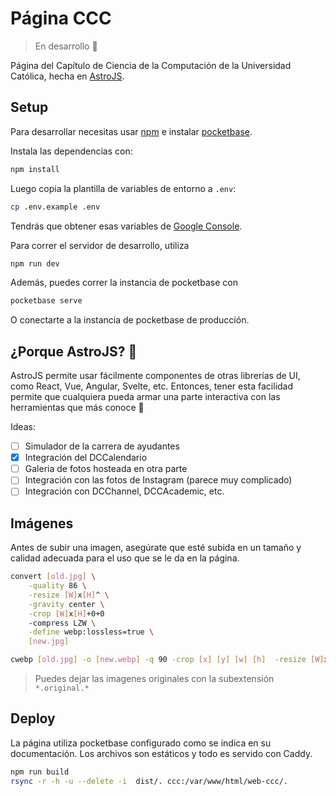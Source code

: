 # Página CCC


> En desarrollo 🚧

Página del Capítulo de Ciencia de la Computación de la Universidad Católica,
hecha en [AstroJS](https://astro.build/).

## Setup

Para desarrollar necesitas usar [npm](https://www.npmjs.com/)
e instalar [pocketbase](https://pocketbase.io/).

Instala las dependencias con:

```bash
npm install
```

Luego copia la plantilla de variables de entorno a `.env`:

```bash
cp .env.example .env
```

Tendrás que obtener esas variables de [Google Console](https://console.developers.google.com/).

Para correr el servidor de desarrollo, utiliza

```bash
npm run dev
```

Además, puedes correr la instancia de pocketbase con

```bash
pocketbase serve
```

O conectarte a la instancia de pocketbase de producción.

## ¿Porque AstroJS? 🤔

AstroJS permite usar fácilmente componentes de otras librerías de UI,
como React, Vue, Angular, Svelte, etc. Entonces, tener esta facilidad
permite que cualquiera pueda armar una parte interactiva con las
herramientas que más conoce 🚀

Ideas:
- [ ] Simulador de la carrera de ayudantes
- [X] Integración del DCCalendario
- [ ] Galeria de fotos hosteada en otra parte
- [ ] Integración con las fotos de Instagram (parece muy complicado)
- [ ] Integración con DCChannel, DCCAcademic, etc.

## Imágenes

Antes de subir una imagen, asegúrate que esté subida en un tamaño y
calidad adecuada para el uso que se le da en la página.

```bash
convert [old.jpg] \
    -quality 86 \
    -resize [W]x[H]^ \
    -gravity center \
    -crop [W]x[H]+0+0
    -compress LZW \
    -define webp:lossless=true \
    [new.jpg]
```

```bash
cwebp [old.jpg] -o [new.webp] -q 90 -crop [x] [y] [w] [h]  -resize [W]x[H]
```

> Puedes dejar las imagenes originales con la subextensión `*.original.*`

## Deploy

La página utiliza pocketbase configurado como se indica en su documentación. Los archivos son estáticos y todo es servido con Caddy.

```bash
npm run build
rsync -r -h -u --delete -i  dist/. ccc:/var/www/html/web-ccc/.
```
